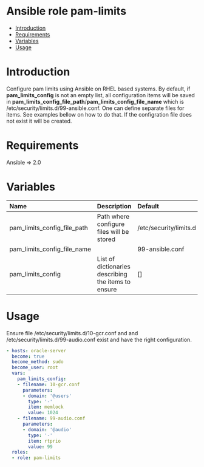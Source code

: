 Ansible role pam-limits
==========
- [Introduction](#introduction)
- [Requirements](#requirements)
- [Variables](#variables)
- [Usage](#usage)

# Introduction
Configure pam limits using Ansible on RHEL based systems.
By default, if __pam_limits_config__ is not an empty list, all configuration
items will be saved in __pam_limits_config_file_path__/__pam_limits_config_file_name__ which is /etc/security/limits.d/99-ansible.conf. One can define separate files for items.
See examples bellow on how to do that. If the configration file does not exist
it will be created.

# Requirements
Ansible => 2.0

# Variables
| Name | Description | Default |
|:-----|:------------|:--------|
| pam_limits_config_file_path | Path where configure files will be stored | /etc/security/limits.d |
| pam_limits_config_file_name | | 99-ansible.conf |
| pam_limits_config | List of dictionaries describing the items to ensure | [] |

# Usage
Ensure file /etc/security/limits.d/10-gcr.conf and and /etc/security/limits.d/99-audio.conf
exist and have the right configuration.
```yaml
- hosts: oracle-server
  become: true
  become_method: sudo
  become_user: root
  vars:
    pam_limits_config:
    - filename: 10-gcr.conf
      parameters:
      - domain: '@users'
        type: '-'
        item: memlock
        value: 1024
    - filename: 99-audio.conf
      parameters:
      - domain: '@audio'
        type: '-'
        item: rtprio
        value: 99
  roles:
  - role: pam-limits
```
